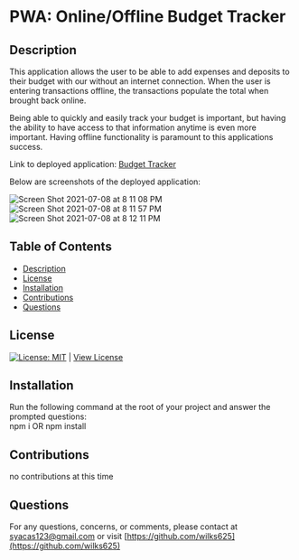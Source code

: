 # PWA: Online/Offline Budget Tracker

## Description


This application allows the user to be able to add expenses and deposits to their budget with our without an internet connection. When the user is entering transactions offline, the transactions populate the total when brought back online.

Being able to quickly and easily track your budget is important, but having the ability to have access to that information anytime is even more important. Having offline functionality is paramount to this applications success.

Link to deployed application:
[Budget Tracker](https://shrouded-reaches-40672.herokuapp.com/)  

Below are screenshots of the deployed application:

![Screen Shot 2021-07-08 at 8 11 08 PM](https://user-images.githubusercontent.com/76915726/125005133-01002600-e029-11eb-9170-bb4b623b6017.png)
![Screen Shot 2021-07-08 at 8 11 57 PM](https://user-images.githubusercontent.com/76915726/125005137-03628000-e029-11eb-84fb-c42bd1cc0485.png)
![Screen Shot 2021-07-08 at 8 12 11 PM](https://user-images.githubusercontent.com/76915726/125005140-052c4380-e029-11eb-9c7e-c6b458ed2511.png)





## Table of Contents
- [Description](#Description)
- [License](#License)
- [Installation](#Installation)
- [Contributions](#Contributions)
- [Questions](#Questions)

## License
[![License: MIT](https://img.shields.io/badge/License-MIT-yellow.svg)](https://opensource.org/licenses/MIT) | [View License](https://opensource.org/licenses/MIT)

## Installation 
Run the following command at the root of your project and answer the prompted questions:  
npm i OR npm install

## Contributions
no contributions at this time

## Questions
For any questions, concerns, or comments, please contact at syacas123@gmail.com or visit [https://github.com/wilks625](https://github.com/wilks625)
